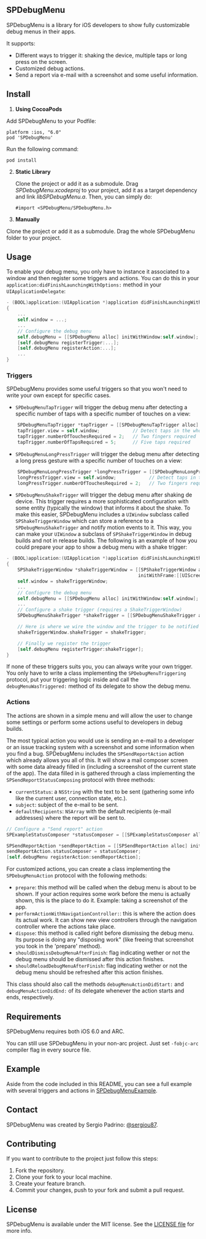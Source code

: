 ## SPDebugMenu

SPDebugMenu is a library for iOS developers to show fully customizable debug menus in their apps.

It supports:

* Different ways to trigger it: shaking the device, multiple taps or long press on the screen.
* Customized debug actions.
* Send a report via e-mail with a screenshot and some useful information.

## Install

1. **Using CocoaPods**

  Add SPDebugMenu to your Podfile:

  ```
  platform :ios, "6.0"
  pod 'SPDebugMenu'
  ```

  Run the following command:

  ```
  pod install
  ```

2. **Static Library**

    Clone the project or add it as a submodule. Drag *SPDebugMenu.xcodeproj* to your project, add it as a target dependency and link *libSPDebugMenu.a*.
    Then, you can simply do:

    ```
    #import <SPDebugMenu/SPDebugMenu.h>
    ```

3. **Manually**

  Clone the project or add it as a submodule. Drag the whole SPDebugMenu folder to your project.

## Usage

To enable your debug menu, you only have to instance it associated to a window and then register some triggers and actions. You can do this in your ```application:didFinishLaunchingWithOptions:``` method in your ```UIApplicationDelegate```:


```objective-c
- (BOOL)application:(UIApplication *)application didFinishLaunchingWithOptions:(NSDictionary *)launchOptions
{
    ...
    self.window = ...;
    ...
    // Configure the debug menu
    self.debugMenu = [[SPDebugMenu alloc] initWithWindow:self.window];
    [self.debugMenu registerTrigger:...];
    [self.debugMenu registerAction:...];
    ...
}
```

### Triggers

SPDebugMenu provides some useful triggers so that you won't need to write your own except for specific cases.

* ```SPDebugMenuTapTrigger``` will trigger the debug menu after detecting a specific number of taps with a specific number of touches on a view:
```objective-c
    SPDebugMenuTapTrigger *tapTrigger = [[SPDebugMenuTapTrigger alloc] init];
    tapTrigger.view = self.window;            // Detect taps in the whole window
    tapTrigger.numberOfTouchesRequired = 2;   // Two fingers required
    tapTrigger.numberOfTapsRequired = 5;      // Five taps required
```

* ```SPDebugMenuLongPressTrigger``` will trigger the debug menu after detecting a long press gesture with a specific number of touches on a view:
```objective-c
    SPDebugMenuLongPressTrigger *longPressTrigger = [[SPDebugMenuLongPressTrigger alloc] init];
    longPressTrigger.view = self.window;            // Detect taps in the whole window
    longPressTrigger.numberOfTouchesRequired = 2;   // Two fingers required
```

* ```SPDebugMenuShakeTrigger``` will trigger the debug menu after shaking de device. This trigger requires a more sophisticated configuration with some entity (typically the window) that informs it about the shake. To make this easier, SPDebugMenu includes a ```UIWindow``` subclass called ```SPShakeTriggerWindow``` which can store a reference to a ```SPDebugMenuShakeTrigger``` and notify motion events to it. This way, you can make your ```UIWindow``` a subclass of ```SPShakeTriggerWindow``` in debug builds and not in release builds. The following is an example of how you could prepare your app to show a debug menu with a shake trigger:
```objective-c
- (BOOL)application:(UIApplication *)application didFinishLaunchingWithOptions:(NSDictionary *)launchOptions
{
    SPShakeTriggerWindow *shakeTriggerWindow = [[SPShakeTriggerWindow alloc]
                                                initWithFrame:[[UIScreen mainScreen] bounds]];
    self.window = shakeTriggerWindow;
    ...
    // Configure the debug menu
    self.debugMenu = [[SPDebugMenu alloc] initWithWindow:self.window];
    ...
    // Configure a shake trigger (requires a ShakeTriggerWindow)
    SPDebugMenuShakeTrigger *shakeTrigger = [[SPDebugMenuShakeTrigger alloc] init];

    // Here is where we wire the window and the trigger to be notified about motion events
    shakeTriggerWindow.shakeTrigger = shakeTrigger;

    // Finally we register the trigger
    [self.debugMenu registerTrigger:shakeTrigger];
}
```

If none of these triggers suits you, you can always write your own trigger. You only have to write a class implementing the ```SPDebugMenuTriggering``` protocol, put your triggering logic inside and call the ```debugMenuWasTriggered:``` method of its delegate to show the debug menu.

### Actions

The actions are shown in a simple menu and will allow the user to change some settings or perform some actions useful to developers in debug builds.

The most typical action you would use is sending an e-mail to a developer or an issue tracking system with a screenshot and some information when you find a bug. SPDebugMenu includes the ```SPSendReportAction``` action which already allows you all of this. It will show a mail composer screen with some data already filled in (including a screenshot of the current state of the app). The data filled in is gathered through a class implementing the ```SPSendReportStatusComposing``` protocol with three methods:
* ```currentStatus```: a ```NSString``` with the text to be sent (gathering some info like the current user, connection state, etc.).
* ```subject```: subject of the e-mail to be sent.
* ```defaultRecipients```: ```NSArray``` with the default recipients (e-mail addresses) where the report will be sent to.

```objective-c
// Configure a "Send report" action
SPExampleStatusComposer *statusComposer = [[SPExampleStatusComposer alloc] init];

SPSendReportAction *sendReportAction = [[SPSendReportAction alloc] init];
sendReportAction.statusComposer = statusComposer;
[self.debugMenu registerAction:sendReportAction];
```

For customized actions, you can create a class implementing the ```SPDebugMenuAction``` protocol with the following methods:

* ```prepare```: this method will be called when the debug menu is about to be shown. If your action requires some work before the menu is actually shown, this is the place to do it. Example: taking a screenshot of the app.
* ```performActionWithNavigationController:```: this is where the action does its actual work. It can show new view controllers through the navigation controller where the actions take place.
* ```dispose```: this method is called right before dismissing the debug menu. Its purpose is doing any "disposing work" (like freeing that screenshot you took in the 'prepare' method).
* ```shouldDismissDebugMenuAfterFinish```: flag indicating wether or not the debug menu should be dismissed after this action finishes.
* ```shouldReloadDebugMenuAfterFinish```: flag indicating wether or not the debug menu should be refreshed after this action finishes.

This class should also call the methods ```debugMenuActionDidStart:``` and ```debugMenuActionDidEnd:``` of its delegate whenever the action starts and ends, respectively.

## Requirements

SPDebugMenu requires both iOS 6.0 and ARC.

You can still use SPDebugMenu in your non-arc project. Just set ```-fobjc-arc``` compiler flag in every source file.

## Example

Aside from the code included in this README, you can see a full example with several triggers and actions in [SPDebugMenuExample](https://github.com/sergiou87/SPDebugMenu/blob/master/Example).

## Contact

SPDebugMenu was created by Sergio Padrino: [@sergiou87](https://twitter.com/sergiou87).

## Contributing

If you want to contribute to the project just follow this steps:

1. Fork the repository.
2. Clone your fork to your local machine.
3. Create your feature branch.
4. Commit your changes, push to your fork and submit a pull request.

## License

SPDebugMenu is available under the MIT license. See the [LICENSE file](LICENSE) for more info.
